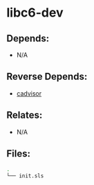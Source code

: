 # libc6-dev

## Depends:

  -  N/A

## Reverse Depends:

  -  [cadvisor](/salt/cadvisor)

## Relates:

  -  N/A

## Files:

```bash
.
└── init.sls
```
